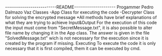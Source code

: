 --------------------------README---------------------
Progammer
  Pedro Dalmazo Vaz
Classes
  -App
   Class for executing the code
  -Decrypter
   Class for solving the encrypted message
  *All methods have brief explanations of what they are
  trying to achieve
Input&Output
   For the execution of this code the input  must come 
 from  "SecretMessage.txt",  it  is  also possible  to 
 alter file name  by changing  it in  the App class.
   The answer is given in the file "SolvedMessage.txt"
 wich is not necessary for the execution since it is
 created by the program if missing.
Executing
  To execute the code it is only necessary that it is
 first compiled, them it can be executed by cmd. 
